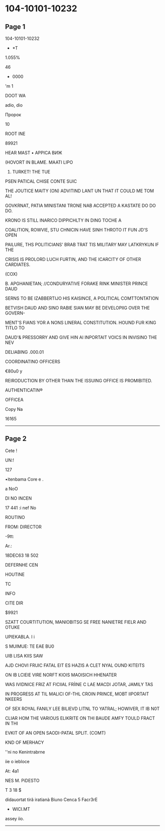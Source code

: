 # 104-10101-10232

## Page 1

104-10101-10232

* *T

1.055%

46

- 0000

'm 1

DOOT WA

adio, dio

Пророк

10

ROOT INE

89921

HEAR MAST • АРРІСА ВИЖ

(HOVORT IN BLAME. MAATI LIPO

1. TURKET! THE TUE

PSEN PATICAL CHISE CONTE SUIC

THE JOUTICE MAITY (ON) ADVITIND LANT UN THAT IT COULD ME TOM AL!

GOVKRNAT, PATIA MINISTANI TRONE NAB ACCEPTED A KASTATE DO DO DO.

KRONO IS STILL INARICO DIPPICHLTY IN DING TOCHE A

COALITION, ROWVIE, STU CHNICIN HAVE SINH THROTO IT FUN JD'S OPEN

PAILURE, THS POLITICIANS' BRAB TRAT TIS MILITARY MAY LATKRYKUN IF THE

CRISIS IS PROLORD LUCH FURTIN, AND THE ICARCITY OF OTHER CARDIATES.

(COX)

B. APGHANIETAN; //CONDURYATIVE FORAKE RINK MINISTER PRINCE DAUD

SERNS TO BE IZABBERTIJO HIS KAISINCE, A POLITICAL COMTTONTATION

BETVISH DAUD AND SINO RABIE SIAN MAY BE DEVELOPIIG OVER THE GOVERN-

MENT'S FIANS YOR A NONS LINERAL CONSTITUTION. HOUND FUR KING TITLO TO

DAUD'& PRESSORRY AND GIVE HIN AI INPORTAIT VOICS IN INVISINO THE NEV

DELIABING .000.01

COORDINATINO OFFICERS

€80u0 y

REIRODUCTION BY OTHER THAN THE ISSUING OFFICE IS PROMIBITED.

AUTHENTICATIN®

OFFICEA

Copy Na

16165

---

## Page 2

Cete !

UN:!

127

•itenbama Core e .

a NoO

DI NO INCEN

17 441 :i nef No

ROUTINO

FROM: DIRECTOR

-9tt:

Ar.:

18DEC63 18 502

DEFERNHE CEN

HOUTINE

TC

INFO

CITE DIR

$9921

SZATT COURTITUTION, MANIOBITSG SE FREE NANIETRE FIELR AND OTUKE

UPIEKABLA. l i

S MUIMUE: TE EAE BU0

UIB LISA KIIS SAW

AJD CHOVI FRUIC FATAL EIT ES HAZIS A CLET NYAL OUND KITEITS

ON IB LCIEIE VIRE NORFT KIOIS MAOISICH HHENATER

WAS IVIDNICE FRIZ AT FICIIAL FRÍINE C LAE MACDI JOTAR, JAMILY TAS

IN PROGRESS AT TIL MALICI OF-THL CROIN PRINCE, MOBT IIPORTAIT NKEERS

OF SEX ROYAL FANILY LEE BILIEVD LITNL TO YATRAL; HOWIVER, IT IB N0T

CLIAR HOM THE VARIOUS ELIKRITE ON THI BAUDE AMFY TOULD FRACT IN THI

EVKIT OF AN OPEN SAODI-PATAL SPLIT. (COMT)

KND OF MERHACY

''ni no Kenintrabrne

iie o iebloce

At: 4a1

NES M. PiDESTO

T 3 18 $

didauortat tirã iratianà Biuno Cenca 5 Facr3rE

- WICI.MT

assey iio.

---

